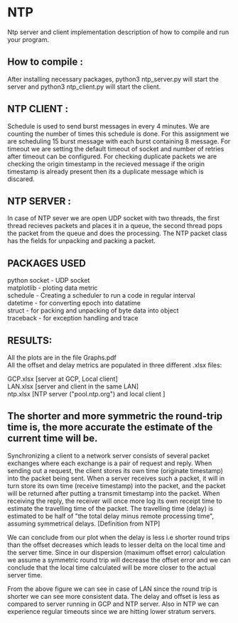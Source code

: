 # NTP
Ntp server and client implementation
description of how to compile and run your program.

## How to compile :
  After installing necessary packages, python3 ntp_server.py will start the server and python3 ntp_client.py will start the client.


## NTP CLIENT : 
  Schedule is used to send burst messages in every 4 minutes. We are counting the number of times this schedule is done. For this assignment we are scheduling 15 burst message with each burst containing 8 message. 
  For timeout we are setting the default timeout of socket and number of retries after timeout can be configured. 
  For checking duplicate packets we are checking the origin timestamp in the recieved message if the origin timestamp is already present then its a duplicate message which is discared. 
  
## NTP SERVER : 
  In case of NTP sever we are open UDP socket with two threads, the first thread recieves packets and places it in a queue, the second thread pops the packet from the queue and does the processing. The NTP packet class has the fields for unpacking and packing a packet.

## PACKAGES USED
python socket - UDP socket <br/>
matplotlib - ploting data metric <br/>
schedule - Creating a scheduler to run a code in regular interval <br/>
datetime -  for converting epoch into datatime <br/>
struct -  for packing and unpacking of byte data into object <br/>
traceback -  for exception handling and trace <br/>
## RESULTS:

All the plots are in the file Graphs.pdf <br/>
All the offset and delay metrics are populated in three different .xlsx files: <br/>

GCP.xlsx [server at GCP, Local client] <br/>
LAN.xlsx [server and client in the same LAN] <br/>
ntp.xlsx [NTP server ("pool.ntp.org")  and local client ] <br/>


##  The shorter and more symmetric the round-trip time is, the more accurate the estimate of the current time will be. 

Synchronizing a client to a network server consists of several packet exchanges where each exchange is a pair of request and reply. When sending out a request, the client stores its own time (originate timestamp) into the packet being sent. When a server receives such a packet, it will in turn store its own time (receive timestamp) into the packet, and the packet will be returned after putting a transmit timestamp into the packet. When receiving the reply, the receiver will once more log its own receipt time to estimate the travelling time of the packet. The travelling time (delay) is estimated to be half of "the total delay minus remote processing time", assuming symmetrical delays. [Definition from NTP]

We can conclude from our plot when the delay is less i.e shorter round trips than the offset decreases which leads to lesser delta on the local time and the server time. Since in our dispersion (maximum offset error) calculation we assume a symmetric round trip will decrease the offset error and we can conclude that the local time calculated will be more closer to the actual server time. 


From the above figure we can see in case of LAN since the round trip is shorter we can see more consistent data.
The delay and offset is less as compared to server running in GCP and NTP server. Also in NTP we can experience regular timeouts since we are hitting lower stratum servers.



